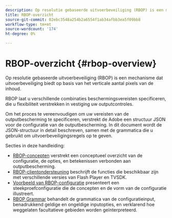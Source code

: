 ```yaml
---
description: Op resolutie gebaseerde uitvoerbeveiliging (RBOP) is een mechanisme dat uitvoerbeveiliging biedt op basis van het verticale aantal pixels van de inhoud.
title: RBOP-overzicht
source-git-commit: 02ebc3548a254b2a6554f1ab34afbb3ea5f09bb8
workflow-type: tm+mt
source-wordcount: '174'
ht-degree: 0%

---
```


# RBOP-overzicht {#rbop-overview}

Op resolutie gebaseerde uitvoerbeveiliging (RBOP) is een mechanisme dat uitvoerbeveiliging biedt op basis van het verticale aantal pixels van de inhoud.

RBOP laat u verschillende combinaties beschermingsvereisten specificeren, die u flexibiliteit verstrekken in vestiging uw outputcontroles.

Om het proces te vereenvoudigen om uw vereisten van de outputbescherming te specificeren, verstrekt de Adobe een structuur JSON voor de configuratie van de outputbescherming. In dit document wordt de JSON-structuur in detail beschreven, samen met de grammatica die u gebruikt om uitvoerbeveiligingsregels op te geven.

Secties in deze handleiding:

* [RBOP-concepten](../RBOP/output-protection-concepts.md) verstrekt een conceptueel overzicht van de configuratie, de opties, en betekenissen verbonden aan outputbescherming.
* [RBOP-clientondersteuning](../RBOP/client-support.md) beschrijft de functies die beschikbaar zijn met verschillende versies van Flash Player en TVSDK.
* [Voorbeeld van RBOP-configuratie](../RBOP/sample-output-protection-config.md) presenteert een steekproefconfiguratie die de concepten en de vorm van de configuratie illustreert.
* [RBOP Grammar](../RBOP/output-protection-grammar.md) behandelt de grammatica van de configuratieinput, benadrukkend geldige en ongeldige inputopties, en verklarend hoe weggelaten facultatieve gebieden worden geïnterpreteerd.
